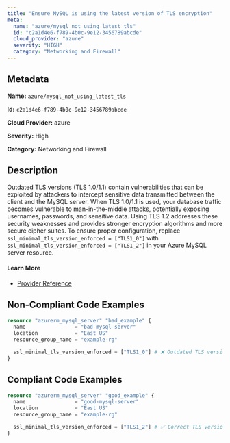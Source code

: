 ```yaml
---
title: "Ensure MySQL is using the latest version of TLS encryption"
meta:
  name: "azure/mysql_not_using_latest_tls"
  id: "c2a1d4e6-f789-4b0c-9e12-3456789abcde"
  cloud_provider: "azure"
  severity: "HIGH"
  category: "Networking and Firewall"
---
```


## Metadata
**Name:** `azure/mysql_not_using_latest_tls`

**Id:** `c2a1d4e6-f789-4b0c-9e12-3456789abcde`

**Cloud Provider:** azure

**Severity:** High

**Category:** Networking and Firewall

## Description
Outdated TLS versions (TLS 1.0/1.1) contain vulnerabilities that can be exploited by attackers to intercept sensitive data transmitted between the client and the MySQL server. When TLS 1.0/1.1 is used, your database traffic becomes vulnerable to man-in-the-middle attacks, potentially exposing usernames, passwords, and sensitive data. Using TLS 1.2 addresses these security weaknesses and provides stronger encryption algorithms and more secure cipher suites. To ensure proper configuration, replace `ssl_minimal_tls_version_enforced = ["TLS1_0"]` with `ssl_minimal_tls_version_enforced = ["TLS1_2"]` in your Azure MySQL server resource.

#### Learn More

 - [Provider Reference](https://registry.terraform.io/providers/hashicorp/azurerm/3.117.1/docs/resources/mysql_server#ssl_minimal_tls_version_enforced-2)

## Non-Compliant Code Examples
```terraform
resource "azurerm_mysql_server" "bad_example" {
  name                = "bad-mysql-server"
  location            = "East US"
  resource_group_name = "example-rg"

  ssl_minimal_tls_version_enforced = ["TLS1_0"] # ❌ Outdated TLS version
}

```

## Compliant Code Examples
```terraform
resource "azurerm_mysql_server" "good_example" {
  name                = "good-mysql-server"
  location            = "East US"
  resource_group_name = "example-rg"

  ssl_minimal_tls_version_enforced = ["TLS1_2"] # ✅ Correct TLS version
}

```